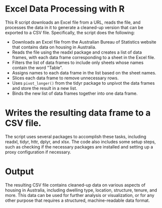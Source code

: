 # Excel Data Processing with R

This R script downloads an Excel file from a URL, reads the file, and processes the data in it to generate a cleaned-up version that can be exported to a CSV file. Specifically, the script does the following:

* Downloads an Excel file from the Australian Bureau of Statistics website that contains data on housing in Australia.
* Reads the file using the readxl package and creates a list of data frames, with each data frame corresponding to a sheet in the Excel file.
* Filters the list of data frames to include only sheets whose names contain the word "Table".
* Assigns names to each data frame in the list based on the sheet names.
* Slices each data frame to remove unnecessary rows.
* Uses `pivot_longer()` from the tidyr package to unpivot the data frames and store the result in a new list.
* Binds the new list of data frames together into one data frame.

# Writes the resulting data frame to a CSV file.
The script uses several packages to accomplish these tasks, including readxl, tidyr, httr, dplyr, and xlsx. The code also includes some setup steps, such as checking if the necessary packages are installed and setting up a proxy configuration if necessary.

# Output
The resulting CSV file contains cleaned-up data on various aspects of housing in Australia, including dwelling type, location, structure, tenure, and more. This data can be used for further analysis or visualization, or for any other purpose that requires a structured, machine-readable data format.
